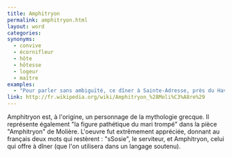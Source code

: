 ```yaml
---
title: Amphitryon
permalink: amphitryon.html
layout: word
categories:
synonyms:
  - convive
  - écornifleur
  - hôte
  - hôtesse
  - logeur
  - maître
examples:
  - "Pour parler sans ambiguïté, ce dîner à Sainte-Adresse, près du Havre, malgré les effluves embaumés de la mer, malgré les vins de très bons crus, les cuisseaux de veau et les cuissots de chevreuil prodigués par l'amphitryon, fut un vrai guêpier."
link: http://fr.wikipedia.org/wiki/Amphitryon_%28Moli%C3%A8re%29
---
```


Amphitryon est, à l'origine, un personnage de la mythologie grecque.
Il représente également "la figure pathétique du mari trompé" dans la pièce "Amphitryon" de Molière.
L'oeuvre fut extrêmement appréciée, donnant au français deux mots qui restèrent : "sSosie", le serviteur, et Amphitryon, celui qui offre à dîner (que l'on utilisera dans un langage soutenu).

